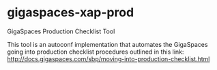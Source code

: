 gigaspaces-xap-prod
===================

GigaSpaces Production Checklist Tool

This tool is an autoconf implementation that automates the GigaSpaces going into production checklist procedures outlined in this link:
http://docs.gigaspaces.com/sbp/moving-into-production-checklist.html

